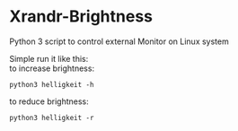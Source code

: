 # Xrandr-Brightness
Python 3 script to control external Monitor on Linux system


Simple run it like this:  
to increase brightness:  
```
python3 helligkeit -h
```
to reduce brightness:
```
python3 helligkeit -r
```

